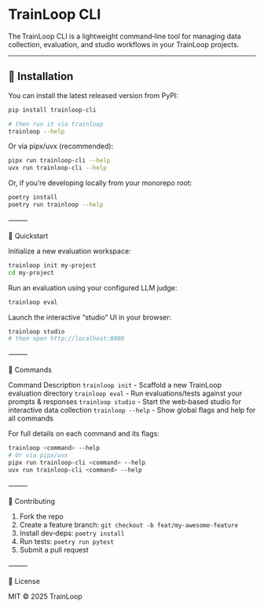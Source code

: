 # TrainLoop CLI

The TrainLoop CLI is a lightweight command‑line tool for managing data collection, evaluation, and studio workflows in your TrainLoop projects.

---

## 🔧 Installation

You can install the latest released version from PyPI:

```bash
pip install trainloop-cli

# then run it via trainloop
trainloop --help
```
Or via pipx/uvx (recommended):

```bash
pipx run trainloop-cli --help
uvx run trainloop-cli --help
```

Or, if you’re developing locally from your monorepo root:
```bash
poetry install
poetry run trainloop --help
```

⸻

🚀 Quickstart

Initialize a new evaluation workspace:
```bash
trainloop init my‑project
cd my‑project
```

Run an evaluation using your configured LLM judge:
```bash
trainloop eval
```

Launch the interactive “studio” UI in your browser:
```bash
trainloop studio
# then open http://localhost:8080
```

⸻

📖 Commands

Command	Description
`trainloop init` - Scaffold a new TrainLoop evaluation directory
`trainloop eval` - Run evaluations/tests against your prompts & responses
`trainloop studio` - Start the web‑based studio for interactive data collection
`trainloop --help` - Show global flags and help for all commands

For full details on each command and its flags:

```bash
trainloop <command> --help
# Or via pipx/uvx
pipx run trainloop-cli <command> --help
uvx run trainloop-cli <command> --help
```

⸻

🤝 Contributing
1. Fork the repo
2. Create a feature branch: `git checkout -b feat/my‑awesome‑feature`
3. Install dev‑deps: `poetry install`
4. Run tests: `poetry run pytest`
5. Submit a pull request

⸻

📄 License

MIT © 2025 TrainLoop